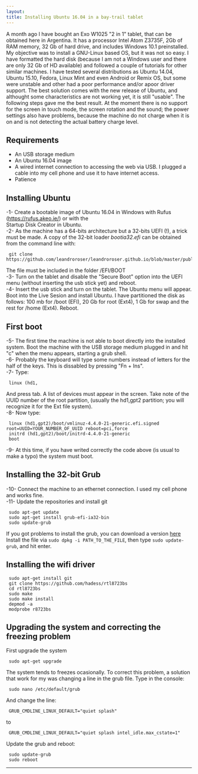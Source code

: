 ```yaml
---
layout: 
title: Installing Ubuntu 16.04 in a bay-trail tablet
---
```


A month ago I have bought an Exo W1025  "2 in 1" tablet, that can be obtained here in Argentina. It has a processor Intel Atom Z3735F, 2Gb of RAM memory, 32 Gb of hard drive, and includes Windows 10.1 preinstalled. My objective was to install a GNU-Linux based OS, but it was not so easy. I have formatted the hard disk (because I am not a Windows user and there are only 32 Gb of HD available) and followed a couple of tutorials for other similar machines.  I have tested several distributions as Ubuntu 14.04, Ubuntu 15.10, Fedora, Linux Mint and even Android or Remix OS, but some were unstable and other had a poor performance and/or apoor driver support. The best solution comes with the new release of Ubuntu, and althought some characteristics are not working yet, it is still "usable". The following steps gave me the best result. At the moment there is no support for the screen in touch mode, the screen rotation and the sound; the power settings also have problems, because the machine do not charge when it is on and is not detecting the actual battery charge level.

## Requirements

* An USB storage medium  
* An Ubuntu 16.04 image  
*  A wired internet connection to accessing the web via USB. I plugged a cable into my cell phone and use it to have internet access.
* Patience  

## Installing Ubuntu
-1- Create a bootable image of Ubuntu 16.04 in Windows with Rufus (https://rufus.akeo.ie/) or with the  
Startup Disk Creator in Ubuntu.  
-2- As the machine has a 64-bits architecture but a 32-bits UEFI (!), a trick must be made. A copy of the 32-bit loader *bootia32.efi* can be obtained from the command line with:
 
```{bash}
 git clone https://github.com/leandroroser/leandroroser.github.io/blob/master/public/bootia32.efi
```

The file must be included in the folder /EFI/BOOT  
-3- Turn on the tablet and disable the "Secure Boot" option into the UEFI menu (without inserting the usb stick yet) and reboot.  
-4- Insert the usb stick and turn on the tablet. The Ubuntu menu will appear. Boot into the Live Sesion and install Ubuntu. I have partitioned the disk as follows: 100 mb for /boot (EFI), 20 Gb for root (Ext4), 1 Gb for swap and the rest for /home (Ext4). Reboot.  
  
  
## First boot
-5- The first time the machine is not able to boot directly into the installed system. Boot the machine with the USB storage 
medium plugged in and hit "c" when the menu appears, starting a grub shell.  
-6- Probably the keyboard will type some numbers instead of letters for the half of the keys. This is dissabled by pressing 
"Fn + Ins".  
-7- Type:  

```{bash}
 linux (hd1,
```
And press tab. A list of devices must appear in the screen. Take note of the UUID number of the root partition, (usually the hd1,gpt2 partition; you will recognize it for the Ext file system).  
-8- Now type:  

```{bash}
 linux (hd1,gpt2)/boot/vmlinuz-4.4.0-21-generic.efi.signed root=UUID=YOUR_NUMBER_OF_UUID reboot=pci,force
 initrd (hd1,gpt2)/boot/initrd-4.4.0-21-generic
 boot
```
-9- At this time, if you have writed correctly the code above (is usual to make a typo) the system must boot.  
  
  
## Installing the 32-bit Grub
-10- Connect the machine to an ethernet connection. I used my cell phone and works fine.  
-11- Update the repositories and install git  

```{bash}
 sudo apt-get update
 sudo apt-get install grub-efi-ia32-bin
 sudo update-grub
```

If you got problems to install the grub, you can download a version  [here](https://launchpad.net/ubuntu/xenial/amd64/grub-efi-ia32-bin/2.02~beta2-36ubuntu3)
Install the file via ```sudo dpkg -i PATH_TO_THE_FILE```, then type ```sudo update-grub```, and hit enter.
  
  
## Installing the wifi driver  

```{bash}
 sudo apt-get install git
 git clone https://github.com/hadess/rtl8723bs
 cd rtl8723bs
 sudo make
 sudo make install
 depmod -a
 modprobe r8723bs
```
  
## Upgrading the system and correcting the freezing problem
First upgrade the system  

```{bash}
 sudo apt-get upgrade
```

The system tends to freezes ocasionally. To correct this problem, a solution that work for my was changing a line
in the grub file. Type in the console:  

```{bash}
 sudo nano /etc/default/grub
```

And change the line:  

```
 GRUB_CMDLINE_LINUX_DEFAULT="quiet splash"
```

to  

```
 GRUB_CMDLINE_LINUX_DEFAULT="quiet splash intel_idle.max_cstate=1"
```

Update the grub and reboot:  

```{bash}
 sudo update-grub
 sudo reboot
```
---------------------------





